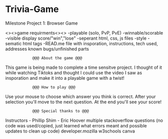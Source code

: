 # Trivia-Game
Milestone Project 1: Browser Game

<><>game requirments<><>
-playable (solo, PvP, PvE)
-winnable/scorable
-visible display score/"win","lose"
-seperant html, css, js files
-style
-sematic html tags
-READ.me file with insporation, instructions,
    tech used, addresses known bugs/unfinished parts



                @@@ About the game @@@
This game is being made to complete a time sensitve project.
I thought of it while watching Tiktoks and thought I could use 
the video I saw as insporation and make it into a playable 
game with a twist!

                @@@ How to play @@@
Use your mouse to choose which answer you think is correct.
After your selection you'll move to the next question.
At the end you'll see your score!


                @@@ Special thanks to @@@
Instructors - Phillip Shim
            - Eric Hoover
multiple stackoverflow questions
    (no code was used/copied, just learned what errors meant and possible updates to clean up code)
developer.mozilla
w3schools
canva